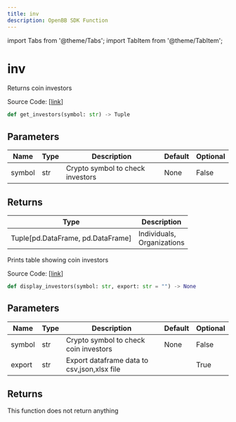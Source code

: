 ```yaml
---
title: inv
description: OpenBB SDK Function
---
```


import Tabs from '@theme/Tabs';
import TabItem from '@theme/TabItem';

# inv

<Tabs>
<TabItem value="model" label="Model" default>

Returns coin investors

Source Code: [[link](https://github.com/OpenBB-finance/OpenBBTerminal/tree/main/openbb_terminal/cryptocurrency/due_diligence/messari_model.py#L494)]

```python
def get_investors(symbol: str) -> Tuple
```
## Parameters

| Name | Type | Description | Default | Optional |
| ---- | ---- | ----------- | ------- | -------- |
| symbol | str | Crypto symbol to check investors | None | False |

## Returns

| Type | Description |
| ---- | ----------- |
| Tuple[pd.DataFrame, pd.DataFrame] | Individuals,<br/>Organizations |



</TabItem>
<TabItem value="view" label="View">

Prints table showing coin investors

Source Code: [[link](https://github.com/OpenBB-finance/OpenBBTerminal/tree/main/openbb_terminal/cryptocurrency/due_diligence/messari_view.py#L510)]

```python
def display_investors(symbol: str, export: str = "") -> None
```
## Parameters

| Name | Type | Description | Default | Optional |
| ---- | ---- | ----------- | ------- | -------- |
| symbol | str | Crypto symbol to check coin investors | None | False |
| export | str | Export dataframe data to csv,json,xlsx file |  | True |

## Returns

This function does not return anything



</TabItem>
</Tabs>